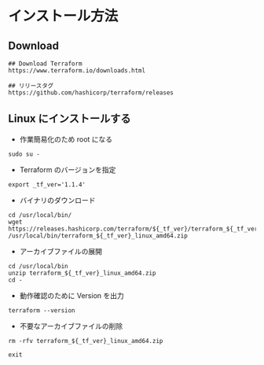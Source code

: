 # インストール方法

## Download

```
## Download Terraform
https://www.terraform.io/downloads.html
```

```
## リリースタグ
https://github.com/hashicorp/terraform/releases
```

## Linux にインストールする

+ 作業簡易化のため root になる

```
sudo su -
```

+ Terraform のバージョンを指定

```
export _tf_ver='1.1.4'
```

+ バイナリのダウンロード

```
cd /usr/local/bin/
wget https://releases.hashicorp.com/terraform/${_tf_ver}/terraform_${_tf_ver}_linux_amd64.zip /usr/local/bin/terraform_${_tf_ver}_linux_amd64.zip
```

+ アーカイブファイルの展開

```
cd /usr/local/bin
unzip terraform_${_tf_ver}_linux_amd64.zip
cd -
```

+ 動作確認のために Version を出力

```
terraform --version
```

+ 不要なアーカイブファイルの削除

```
rm -rfv terraform_${_tf_ver}_linux_amd64.zip
```
```
exit
```
